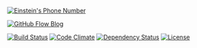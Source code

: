 [![Einstein's Phone Number](https://dl.dropboxusercontent.com/u/281168/images/github-daplog-readme.png)](http://blog.ruedap.com/)

[![GitHub Flow Blog](https://dl.dropboxusercontent.com/u/281168/images/github-daplog-github-flow-readme.png)](http://blog.ruedap.com/2013/11/11/github-flow-blog)

[![Build Status](https://travis-ci.org/ruedap/daplog.svg?branch=master)](https://travis-ci.org/ruedap/daplog)
[![Code Climate](http://img.shields.io/codeclimate/github/ruedap/daplog.svg?style=flat)](https://codeclimate.com/github/ruedap/daplog)
[![Dependency Status](https://gemnasium.com/ruedap/daplog.png)](https://gemnasium.com/ruedap/daplog)
[![License](http://img.shields.io/badge/license-MIT-brightgreen.svg?style=flat)](http://ruedap.mit-license.org/2013)
